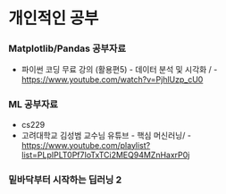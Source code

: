 # 개인적인 공부 

### Matplotlib/Pandas 공부자료 
- 파이썬 코딩 무료 강의 (활용편5) - 데이터 분석 및 시각화 / - https://www.youtube.com/watch?v=PjhlUzp_cU0

### ML 공부자료 
- cs229
- 고려대학교 김성범 교수님 유튜브 - 핵심 머신러닝/ - https://www.youtube.com/playlist?list=PLpIPLT0Pf7IoTxTCi2MEQ94MZnHaxrP0j

### 밑바닥부터 시작하는 딥러닝 2 
